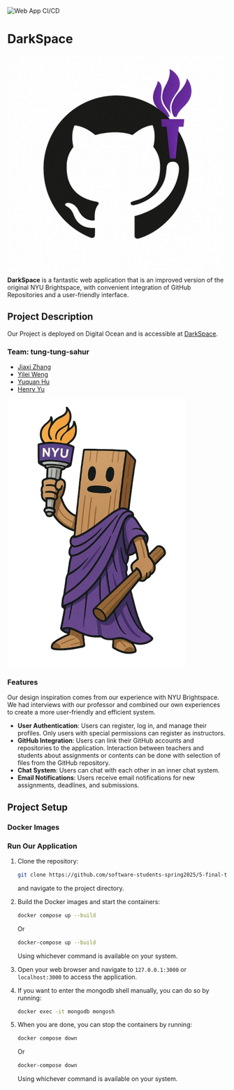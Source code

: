![Web App CI/CD](https://github.com/software-students-spring2025/5-final-tung-tung-sahur/actions/workflows/web-app.yml/badge.svg)
# DarkSpace
![Team Logo](static/img/logo.png)
**DarkSpace** is a fantastic web application that is an improved version of the original NYU Brightspace, with convenient integration of GitHub Repositories and a user-friendly interface.


## Project Description

Our Project is deployed on Digital Ocean and is accessible at [DarkSpace](https://darkspace-f66yb.ondigitalocean.app/).

### Team: tung-tung-sahur
- [Jiaxi Zhang](https://github.com/SuQichen777)
- [Yilei Weng](https://github.com/ShadderD)
- [Yuquan Hu](https://github.com/N-A-E-S)
- [Henry Yu](https://github.com/ky2389)

![Team Logo](static/img/loader.png)

### Features
Our design inspiration comes from our experience with NYU Brightspace. We had interviews with our professor and combined our own experiences to create a more user-friendly and efficient system.

- **User Authentication**: Users can register, log in, and manage their profiles. Only users with special permissions can register as instructors.
- **GitHub Integration**: Users can link their GitHub accounts and repositories to the application. Interaction between teachers and students about assignments or contents can be done with selection of files from the GitHub repository.
- **Chat System**: Users can chat with each other in an inner chat system.
- **Email Notifications**: Users receive email notifications for new assignments, deadlines, and submissions.

## Project Setup

### Docker Images

### Run Our Application
1. Clone the repository:
   ```bash
   git clone https://github.com/software-students-spring2025/5-final-tung-tung-sahur
   ```
   and navigate to the project directory.

2. Build the Docker images and start the containers:
    ```bash
    docker compose up --build
    ``` 
    Or

    ```bash
    docker-compose up --build
    ```
    Using whichever command is available on your system.

3. Open your web browser and navigate to `127.0.0.1:3000` or `localhost:3000` to access the application.

4. If you want to enter the mongodb shell manually, you can do so by running:
    ```bash
    docker exec -it mongodb mongosh
    ```
5. When you are done, you can stop the containers by running:
    ```bash
    docker compose down
    ```
    Or

    ```bash
    docker-compose down
    ```
    Using whichever command is available on your system.

